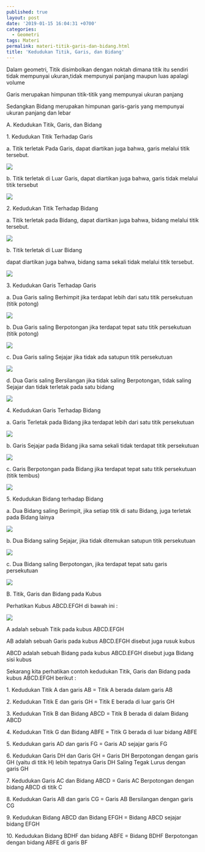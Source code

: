 ```yaml
---
published: true
layout: post
date: '2019-01-15 16:04:31 +0700'
categories:
  - Geometri
tags: Materi
permalink: materi-titik-garis-dan-bidang.html
title: 'Kedudukan Titik, Garis, dan Bidang'
---
```

Dalam geometri, Titik disimbolkan dengan noktah dimana titik itu sendiri tidak mempunyai ukuran,tidak mempunyai panjang maupun luas apalagi volume

Garis merupakan himpunan titik-titik yang mempunyai ukuran panjang

Sedangkan Bidang merupakan himpunan garis-garis yang mempunyai ukuran panjang dan lebar

A. Kedudukan Titik, Garis, dan Bidang

1\. Kedudukan Titik Terhadap Garis

  a. Titik terletak Pada Garis, dapat diartikan juga bahwa, garis melalui titik tersebut.

   ![](http://www.meetmath.com/media/posts/52/NEW-titik-dalam-garis.gif)

  b. Titik terletak di Luar Garis, dapat diartikan juga bahwa, garis tidak melalui titik tersebut

   ![](http://www.meetmath.com/media/posts/52/NEW-titik-diluar-garis.gif)

2\. Kedudukan Titik Terhadap Bidang

  a. Titik terletak pada Bidang, dapat diartikan juga bahwa, bidang melalui titik tersebut.

   ![](http://www.meetmath.com/media/posts/52/NEW-titik-dalam-bidang.gif)

  b. Titik terletak di Luar Bidang

   dapat diartikan juga bahwa, bidang sama sekali tidak melalui titik tersebut.

   ![](http://www.meetmath.com/media/posts/52/NEW-titik-diluar-bidang.gif)

3\. Kedudukan Garis Terhadap Garis

  a. Dua Garis saling Berhimpit jika terdapat lebih dari satu titik persekutuan (titik potong)

   ![](http://www.meetmath.com/media/posts/52/NEW-garis-berimpit.gif)

  b. Dua Garis saling Berpotongan jika terdapat tepat satu titik persekutuan (titik potong)

   ![](http://www.meetmath.com/media/posts/52/NEW-garis-berpotongan.gif)

  c. Dua Garis saling Sejajar jika tidak ada satupun titik persekutuan

   ![](http://www.meetmath.com/media/posts/52/NEW-garis-sejajar.gif)

  d. Dua Garis saling Bersilangan jika tidak saling Berpotongan, tidak saling Sejajar dan tidak terletak pada satu bidang

   ![](http://www.meetmath.com/media/posts/52/NEW-garis-bersilangan.gif)

4\. Kedudukan Garis Terhadap Bidang

  a. Garis Terletak pada Bidang jika terdapat lebih dari satu titik persekutuan

   ![](http://www.meetmath.com/media/posts/52/NEW-garis-dalam-bidang.gif)

  b. Garis Sejajar pada Bidang jika sama sekali tidak terdapat titik persekutuan

   ![](http://www.meetmath.com/media/posts/52/NEW-garis-sejajar-bidang.gif)

  c. Garis Berpotongan pada Bidang jika terdapat tepat satu titik persekutuan (titik tembus)

   ![](http://www.meetmath.com/media/posts/52/NEW-garis-memotong-bidang.gif)

5\. Kedudukan Bidang terhadap Bidang

  a. Dua Bidang saling Berimpit, jika setiap titik di satu Bidang, juga terletak pada Bidang lainya

   ![](http://www.meetmath.com/media/posts/52/NEW-bidang-berimpit.gif)

 b. Dua Bidang saling Sejajar, jika tidak ditemukan satupun titik persekutuan

   ![](http://www.meetmath.com/media/posts/52/NEW-bidang-sejajar.gif)

 c. Dua Bidang saling Berpotongan, jika terdapat tepat satu garis persekutuan

   ![](http://www.meetmath.com/media/posts/52/NEW-bidang-berpotongan.gif)



B. Titik, Garis dan Bidang pada Kubus

Perhatikan Kubus ABCD.EFGH di bawah ini :

![](http://www.meetmath.com/media/posts/52/NEW-kubus.gif)

A adalah sebuah Titik pada kubus ABCD.EFGH

AB adalah sebuah Garis pada kubus ABCD.EFGH disebut juga rusuk kubus

ABCD adalah sebuah Bidang pada kubus ABCD.EFGH disebut juga Bidang sisi kubus

Sekarang kita perhatikan contoh kedudukan Titik, Garis dan Bidang pada kubus ABCD.EFGH berikut :

1\. Kedudukan Titik A dan garis AB = Titik A berada dalam garis AB

2\. Kedudukan Titik E dan garis GH = Titik E berada di luar garis GH

3\. Kedudukan Titik B dan Bidang ABCD = Titik B berada di dalam Bidang ABCD

4\. Kedudukan Titik G dan Bidang ABFE = Titik G berada di luar bidang ABFE

5\. Kedudukan garis AD dan garis FG = Garis AD sejajar garis FG

6\. Kedudukan Garis DH dan Garis GH = Garis DH Berpotongan dengan garis GH (yaitu di titik H) lebih tepatnya Garis DH Saling Tegak Lurus dengan garis GH

7\. Kedudukan Garis AC dan Bidang ABCD = Garis AC Berpotongan dengan bidang ABCD di titik C

8\. Kedudukan Garis AB dan garis CG = Garis AB Bersilangan dengan garis CG

9\. Kedudukan Bidang ABCD dan Bidang EFGH = Bidang ABCD sejajar bidang EFGH

10\. Kedudukan Bidang BDHF dan bidang ABFE = Bidang BDHF Berpotongan dengan bidang ABFE di garis BF
